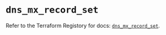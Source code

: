 # `dns_mx_record_set`

Refer to the Terraform Registory for docs: [`dns_mx_record_set`](https://registry.terraform.io/providers/hashicorp/dns/3.4.0/docs/resources/mx_record_set).
